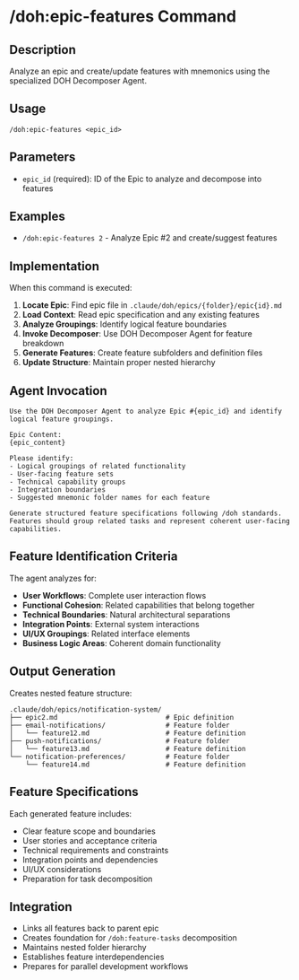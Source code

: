# /doh:epic-features Command

## Description

Analyze an epic and create/update features with mnemonics using the specialized DOH Decomposer Agent.

## Usage

```
/doh:epic-features <epic_id>
```

## Parameters

- `epic_id` (required): ID of the Epic to analyze and decompose into features

## Examples

- `/doh:epic-features 2` - Analyze Epic #2 and create/suggest features

## Implementation

When this command is executed:

1. **Locate Epic**: Find epic file in `.claude/doh/epics/{folder}/epic{id}.md`
2. **Load Context**: Read epic specification and any existing features
3. **Analyze Groupings**: Identify logical feature boundaries
4. **Invoke Decomposer**: Use DOH Decomposer Agent for feature breakdown
5. **Generate Features**: Create feature subfolders and definition files
6. **Update Structure**: Maintain proper nested hierarchy

## Agent Invocation

```
Use the DOH Decomposer Agent to analyze Epic #{epic_id} and identify logical feature groupings.

Epic Content:
{epic_content}

Please identify:
- Logical groupings of related functionality
- User-facing feature sets
- Technical capability groups
- Integration boundaries
- Suggested mnemonic folder names for each feature

Generate structured feature specifications following /doh standards.
Features should group related tasks and represent coherent user-facing capabilities.
```

## Feature Identification Criteria

The agent analyzes for:

- **User Workflows**: Complete user interaction flows
- **Functional Cohesion**: Related capabilities that belong together
- **Technical Boundaries**: Natural architectural separations
- **Integration Points**: External system interactions
- **UI/UX Groupings**: Related interface elements
- **Business Logic Areas**: Coherent domain functionality

## Output Generation

Creates nested feature structure:

```
.claude/doh/epics/notification-system/
├── epic2.md                           # Epic definition
├── email-notifications/               # Feature folder
│   └── feature12.md                   # Feature definition
├── push-notifications/                # Feature folder
│   └── feature13.md                   # Feature definition
└── notification-preferences/          # Feature folder
    └── feature14.md                   # Feature definition
```

## Feature Specifications

Each generated feature includes:

- Clear feature scope and boundaries
- User stories and acceptance criteria
- Technical requirements and constraints
- Integration points and dependencies
- UI/UX considerations
- Preparation for task decomposition

## Integration

- Links all features back to parent epic
- Creates foundation for `/doh:feature-tasks` decomposition
- Maintains nested folder hierarchy
- Establishes feature interdependencies
- Prepares for parallel development workflows
